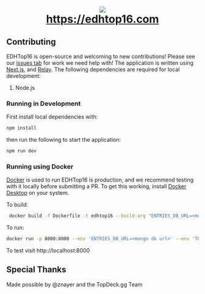 <h1 align="center">
  <img src="https://github.com/EDH-Top-16/edhtop16/blob/main/public/icon.png">
  <br>
  <a href="https://edhtop16.com">https://edhtop16.com</a>
</h1>

## Contributing

EDHTop16 is open-source and welcoming to new contributions! Please see our
[issues tab](https://github.com/EDH-Top-16/edhtop16/issues) for work we need
help with! The application is written using [Next.js](https://nextjs.org/), and
[Relay](https://relay.dev/). The following dependencies are required for local
development:

1. Node.js

### Running in Development

First install local dependencies with:

```sh
npm install
```

then run the following to start the application:

```sh
npm run dev
```

### Running using Docker

[Docker](https://www.docker.com/) is used to run EDHTop16 is production, and we
recommend testing with it locally before submitting a PR. To get this working,
install [Docker Desktop](https://www.docker.com/products/docker-desktop/) on
your system.

To build:

```sh
 docker build -f Dockerfile -t edhtop16 --build-arg "ENTRIES_DB_URL=<mongo db url>" .
```

To run:

```sh
docker run -p 8000:8000 --env 'ENTRIES_DB_URL=<mongo db url>' --env 'TOPDECK_GG_API_KEY=<your topdeck api key> --rm edhtop16
```

To test visit http://localhost:8000

## Special Thanks

Made possible by @znayer and the TopDeck.gg Team
